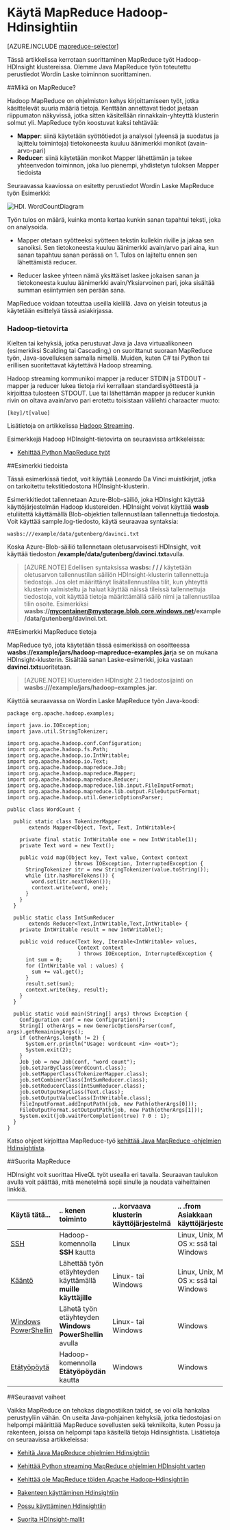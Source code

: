<properties
   pageTitle="Hadoop-HDInsight kanssa MapReduce | Microsoft Azure"
   description="Opi suorittamaan Hadoop MapReduce työt HDInsight klustereissa. Suoritat Java MapReduce työn toteutettu perustiedot Wordin Laske-toimintoa."
   services="hdinsight"
   documentationCenter=""
   authors="Blackmist"
   manager="jhubbard"
   editor="cgronlun"
    tags="azure-portal"/>

<tags
   ms.service="hdinsight"
   ms.devlang="na"
   ms.topic="article"
   ms.tgt_pltfrm="na"
   ms.workload="big-data"
   ms.date="08/23/2016"
   ms.author="larryfr"/>

# <a name="use-mapreduce-in-hadoop-on-hdinsight"></a>Käytä MapReduce Hadoop-Hdinsightiin

[AZURE.INCLUDE [mapreduce-selector](../../includes/hdinsight-selector-use-mapreduce.md)]

Tässä artikkelissa kerrotaan suorittaminen MapReduce työt Hadoop-HDInsight klustereissa. Olemme Java MapReduce työn toteutettu perustiedot Wordin Laske toiminnon suorittaminen.

##<a id="whatis"></a>Mikä on MapReduce?

Hadoop MapReduce on ohjelmiston kehys kirjoittamiseen työt, jotka käsittelevät suuria määriä tietoja. Kenttään annettavat tiedot jaetaan riippumaton näkyvissä, jotka sitten käsitellään rinnakkain-yhteyttä klusterin solmut yli. MapReduce työn koostuvat kaksi tehtävää:

* **Mapper**: siinä käytetään syöttötiedot ja analysoi (yleensä ja suodatus ja lajittelu toimintoja) tietokoneesta kuuluu äänimerkki monikot (avain-arvo-pari)
* **Reducer**: siinä käytetään monikot Mapper lähettämän ja tekee yhteenvedon toiminnon, joka luo pienempi, yhdistetyn tuloksen Mapper tiedoista

Seuraavassa kaaviossa on esitetty perustiedot Wordin Laske MapReduce työn Esimerkki:

![HDI. WordCountDiagram][image-hdi-wordcountdiagram]

Työn tulos on määrä, kuinka monta kertaa kunkin sanan tapahtui teksti, joka on analysoida.

* Mapper otetaan syötteeksi syötteen tekstin kullekin riville ja jakaa sen sanoiksi. Sen tietokoneesta kuuluu äänimerkki avain/arvo pari aina, kun sanan tapahtuu sanan perässä on 1. Tulos on lajiteltu ennen sen lähettämistä reducer.

* Reducer laskee yhteen nämä yksittäiset laskee jokaisen sanan ja tietokoneesta kuuluu äänimerkki avain/Yksiarvoinen pari, joka sisältää summan esiintymien sen perään sana.

MapReduce voidaan toteuttaa useilla kielillä. Java on yleisin toteutus ja käytetään esittelyä tässä asiakirjassa.

### <a name="hadoop-streaming"></a>Hadoop-tietovirta

Kielten tai kehyksiä, jotka perustuvat Java ja Java virtuaalikoneen (esimerkiksi Scalding tai Cascading,) on suorittanut suoraan MapReduce työn, Java-sovelluksen samalla nimellä. Muiden, kuten C# tai Python tai erillisen suoritettavat käytettävä Hadoop streaming.

Hadoop streaming kommunikoi mapper ja reducer STDIN ja STDOUT - mapper ja reducer lukea tietoja rivi kerrallaan standardisyötteestä ja kirjoittaa tulosteen STDOUT. Lue tai lähettämän mapper ja reducer kunkin rivin on oltava avain/arvo pari erotettu toisistaan välilehti charaacter muoto:

    [key]/t[value]

Lisätietoja on artikkelissa [Hadoop Streaming](http://hadoop.apache.org/docs/r1.2.1/streaming.html).

Esimerkkejä Hadoop HDInsight-tietovirta on seuraavissa artikkeleissa:

* [Kehittää Python MapReduce työt](hdinsight-hadoop-streaming-python.md)

##<a id="data"></a>Esimerkki tiedoista

Tässä esimerkissä tiedot, voit käyttää Leonardo Da Vinci muistikirjat, jotka on tarkoitettu tekstitiedostona HDInsight-klusterin.

Esimerkkitiedot tallennetaan Azure-Blob-säiliö, joka HDInsight käyttää käyttöjärjestelmän Hadoop klustereiden. HDInsight voivat käyttää **wasb** etuliitettä käyttämällä Blob-objektien tallennustilaan tallennettuja tiedostoja. Voit käyttää sample.log-tiedosto, käytä seuraavaa syntaksia:

    wasbs:///example/data/gutenberg/davinci.txt

Koska Azure-Blob-säiliö tallennetaan oletusarvoisesti HDInsight, voit käyttää tiedoston **/example/data/gutenberg/davinci.txt**avulla.

> [AZURE.NOTE] Edellisen syntaksissa **wasbs: / / /** käytetään oletusarvon tallennustilan säiliön HDInsight-klusterin tallennettuja tiedostoja. Jos olet määrittänyt lisätallennustilaa tilit, kun yhteyttä klusterin valmisteltu ja haluat käyttää näissä tileissä tallennettuja tiedostoja, voit käyttää tietoja määrittämällä säilö nimi ja tallennustilaa tilin osoite. Esimerkiksi **wasbs://mycontainer@mystorage.blob.core.windows.net/example/data/gutenberg/davinci.txt**.

##<a id="job"></a>Esimerkki MapReduce tietoja

MapReduce työ, jota käytetään tässä esimerkissä on osoitteessa **wasbs://example/jars/hadoop-mapreduce-examples.jar**ja se on mukana HDInsight-klusterin. Sisältää sanan Laske-esimerkki, joka vastaan **davinci.txt**suoritetaan.

> [AZURE.NOTE] Klustereiden HDInsight 2.1 tiedostosijainti on **wasbs:///example/jars/hadoop-examples.jar**.

Käyttöä seuraavassa on Wordin Laske MapReduce työn Java-koodi:

    package org.apache.hadoop.examples;

    import java.io.IOException;
    import java.util.StringTokenizer;

    import org.apache.hadoop.conf.Configuration;
    import org.apache.hadoop.fs.Path;
    import org.apache.hadoop.io.IntWritable;
    import org.apache.hadoop.io.Text;
    import org.apache.hadoop.mapreduce.Job;
    import org.apache.hadoop.mapreduce.Mapper;
    import org.apache.hadoop.mapreduce.Reducer;
    import org.apache.hadoop.mapreduce.lib.input.FileInputFormat;
    import org.apache.hadoop.mapreduce.lib.output.FileOutputFormat;
    import org.apache.hadoop.util.GenericOptionsParser;

    public class WordCount {

      public static class TokenizerMapper
           extends Mapper<Object, Text, Text, IntWritable>{

        private final static IntWritable one = new IntWritable(1);
        private Text word = new Text();

        public void map(Object key, Text value, Context context
                        ) throws IOException, InterruptedException {
          StringTokenizer itr = new StringTokenizer(value.toString());
          while (itr.hasMoreTokens()) {
            word.set(itr.nextToken());
            context.write(word, one);
          }
        }
      }

      public static class IntSumReducer
           extends Reducer<Text,IntWritable,Text,IntWritable> {
        private IntWritable result = new IntWritable();

        public void reduce(Text key, Iterable<IntWritable> values,
                           Context context
                           ) throws IOException, InterruptedException {
          int sum = 0;
          for (IntWritable val : values) {
            sum += val.get();
          }
          result.set(sum);
          context.write(key, result);
        }
      }

      public static void main(String[] args) throws Exception {
        Configuration conf = new Configuration();
        String[] otherArgs = new GenericOptionsParser(conf, args).getRemainingArgs();
        if (otherArgs.length != 2) {
          System.err.println("Usage: wordcount <in> <out>");
          System.exit(2);
        }
        Job job = new Job(conf, "word count");
        job.setJarByClass(WordCount.class);
        job.setMapperClass(TokenizerMapper.class);
        job.setCombinerClass(IntSumReducer.class);
        job.setReducerClass(IntSumReducer.class);
        job.setOutputKeyClass(Text.class);
        job.setOutputValueClass(IntWritable.class);
        FileInputFormat.addInputPath(job, new Path(otherArgs[0]));
        FileOutputFormat.setOutputPath(job, new Path(otherArgs[1]));
        System.exit(job.waitForCompletion(true) ? 0 : 1);
      }
    }

Katso ohjeet kirjoittaa MapReduce-työ [kehittää Java MapReduce ‑ohjelmien Hdinsightista](hdinsight-develop-deploy-java-mapreduce-linux.md).

##<a id="run"></a>Suorita MapReduce

HDInsight voit suorittaa HiveQL työt usealla eri tavalla. Seuraavan taulukon avulla voit päättää, mitä menetelmä sopii sinulle ja noudata vaiheittainen linkkiä.

| **Käytä tätä**...                                                    | **.. kenen toiminto**                                       | .. .korvaava **klusterin käyttöjärjestelmä** | .. .from **Asiakkaan käyttöjärjestelmä** |
|:-------------------------------------------------------------------|:--------------------------------------------------------|:------------------------------------------|:-----------------------------------------|
| [SSH](hdinsight-hadoop-use-mapreduce-ssh.md)                       | Hadoop-komennolla **SSH** kautta                  | Linux                                     | Linux, Unix, Mac OS x: ssä tai Windows        |
| [Kääntö](hdinsight-hadoop-use-mapreduce-curl.md)                     | Lähettää työn etäyhteyden käyttämällä **muille käyttäjille**               | Linux- tai Windows                          | Linux, Unix, Mac OS x: ssä tai Windows        |
| [Windows PowerShellin](hdinsight-hadoop-use-mapreduce-powershell.md) | Lähetä työn etäyhteyden **Windows PowerShellin** avulla | Linux- tai Windows                          | Windows                                  |
| [Etätyöpöytä](hdinsight-hadoop-use-mapreduce-remote-desktop)    | Hadoop-komennolla **Etätyöpöydän** kautta       | Windows                                   | Windows                                  |

##<a id="nextsteps"></a>Seuraavat vaiheet

Vaikka MapReduce on tehokas diagnostiikan taidot, se voi olla hankalaa perustyyliin vähän. On useita Java-pohjainen kehyksiä, jotka tiedostojasi on helpompi määrittää MapReduce sovellusten sekä tekniikoita, kuten Possu ja rakenteen, joissa on helpompi tapa käsitellä tietoja Hdinsightista. Lisätietoja on seuraavissa artikkeleissa:

* [Kehitä Java MapReduce ohjelmien Hdinsightiin](hdinsight-develop-deploy-java-mapreduce-linux.md)

* [Kehittää Python streaming MapReduce ohjelmien HDInsight varten](hdinsight-hadoop-streaming-python.md)

* [Kehittää ole MapReduce töiden Apache Hadoop-Hdinsightiin](hdinsight-hadoop-mapreduce-scalding.md)

* [Rakenteen käyttäminen Hdinsightiin][hdinsight-use-hive]

* [Possu käyttäminen Hdinsightiin][hdinsight-use-pig]

* [Suorita HDInsight-mallit][hdinsight-samples]


[hdinsight-upload-data]: hdinsight-upload-data.md
[hdinsight-get-started]: hdinsight-hadoop-linux-tutorial-get-started.md
[hdinsight-develop-mapreduce-jobs]: hdinsight-develop-deploy-java-mapreduce-linux.md
[hdinsight-use-hive]: hdinsight-use-hive.md
[hdinsight-use-pig]: hdinsight-use-pig.md
[hdinsight-samples]: hdinsight-run-samples.md
[hdinsight-provision]: hdinsight-provision-clusters.md

[powershell-install-configure]: ../powershell-install-configure.md

[image-hdi-wordcountdiagram]: ./media/hdinsight-use-mapreduce/HDI.WordCountDiagram.gif
